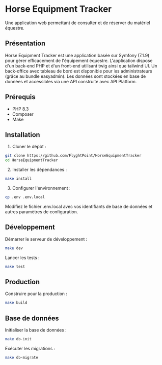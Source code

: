 # Horse Equipment Tracker

Une application web permettant de consulter et de réserver du matériel équestre.

## Présentation

Horse Equipment Tracker est une application basée sur Symfony (7.1.9) pour gérer efficacement de l'équipement équestre. L'application dispose d'un back-end PHP et d'un front-end utilisant twig ainsi que tailwind UI. Un back-office avec tableau de bord est disponible pour les administrateurs (grâce au bundle easyadmin). Les données sont stockées en base de données et accessibles via une API construite avec API Platform.

## Prérequis

- PHP 8.3
- Composer
- Make

## Installation

1. Cloner le dépôt :

```bash
git clone https://github.com/FlyghtPoint/HorseEquipmentTracker
cd HorseEquipmentTracker
```

2. Installer les dépendances :

```bash
make install
```

3. Configurer l'environnement :

```bash
cp .env .env.local
```

Modifiez le fichier .env.local avec vos identifiants de base de données et autres paramètres de configuration.

## Développement

Démarrer le serveur de développement :

```bash
make dev
```

Lancer les tests :

```bash
make test
```

## Production

Construire pour la production :

```bash
make build
```

## Base de données

Initialiser la base de données :

```bash
make db-init
```

Exécuter les migrations :

```bash
make db-migrate
```
